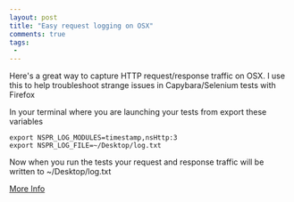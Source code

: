 ```yaml
---
layout: post
title: "Easy request logging on OSX"
comments: true
tags:
 -
---
```


Here's a great way to capture HTTP request/response traffic on OSX. I use this to help troubleshoot strange issues in Capybara/Selenium tests with Firefox

In your terminal where you are launching your tests from export these variables

```
export NSPR_LOG_MODULES=timestamp,nsHttp:3
export NSPR_LOG_FILE=~/Desktop/log.txt
```

Now when you run the tests your request and response traffic will be written to ~/Desktop/log.txt

[More Info](https://developer.mozilla.org/en-US/docs/Mozilla/Debugging/HTTP_logging)
